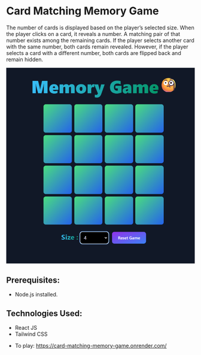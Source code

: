# Card Matching Memory Game

The number of cards is displayed based on the player’s selected size. When the player clicks on a card, it reveals a number. A matching pair of that number exists among the remaining cards. If the player selects another card with the same number, both cards remain revealed. However, if the player selects a card with a different number, both cards are flipped back and remain hidden.

![Memory Game](./game-images/game-picture.png)

## Prerequisites:

- Node.js installed.

## Technologies Used:

- React JS
- Tailwind CSS

* To play: https://card-matching-memory-game.onrender.com/